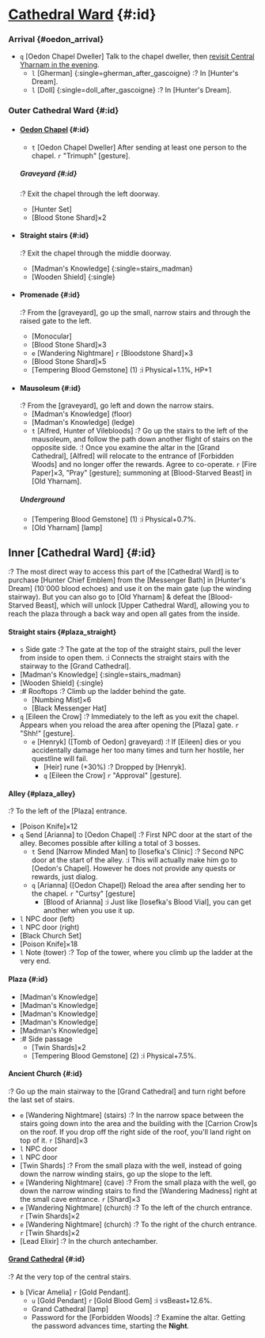 # [Cathedral Ward](@) {#:id}

### Arrival {#oedon_arrival}
- `q` [Oedon Chapel Dweller]
  Talk to the chapel dweller, then [revisit Central Yharnam in the evening](yharnam_after_oedon).
  - `l` [Gherman] {:single=gherman_after_gascoigne}
    :? In [Hunter's Dream].
  - `l` [Doll] {:single=doll_after_gascoigne}
    :? In [Hunter's Dream].

### Outer Cathedral Ward {#:id}
- #### [Oedon Chapel](@) {#:id}
  - `t` [Oedon Chapel Dweller]
    After sending at least one person to the chapel.
    `r` "Trimuph" [gesture].
  ##### Graveyard {#:id}
  :? Exit the chapel through the left doorway.
  - [Hunter Set]
  - [Blood Stone Shard]×2
  
- #### Straight stairs {#:id}
  :? Exit the chapel through the middle doorway.
  - [Madman's Knowledge] {:single=stairs_madman}
  - [Wooden Shield] {:single}
  
- #### Promenade {#:id}
  :? From the [graveyard], go up the small, narrow stairs and through the raised gate to the left.
  - [Monocular]
  - [Blood Stone Shard]×3
  - `e` [Wandering Nightmare]
    `r` [Bloodstone Shard]×3
  - [Blood Stone Shard]×5
  - [Tempering Blood Gemstone] (1)
    :i Physical+1.1%, HP+1
      
+ #### Mausoleum {#:id}
  :? From the [graveyard], go left and down the narrow stairs.
  - [Madman's Knowledge] (floor)
  - [Madman's Knowledge] (ledge)
  - `t` [Alfred, Hunter of Vilebloods]
    :? Go up the stairs to the left of the mausoleum, and follow the path down another flight of stairs on the opposite side.
    :! Once you examine the altar in the [Grand Cathedral], [Alfred] will relocate to the entrance of [Forbidden Woods] and no longer offer the rewards.
    Agree to co-operate.
    `r` [Fire Paper]×3, "Pray" [gesture]; summoning at [Blood-Starved Beast] in [Old Yharnam].
  ##### Underground
  - [Tempering Blood Gemstone] (1)
    :i Physical+0.7%.
  - [Old Yharnam] [lamp]


## Inner [Cathedral Ward] {#:id}
  :? The most direct way to access this part of the [Cathedral Ward] is to purchase [Hunter Chief Emblem] from the [Messenger Bath] in [Hunter's Dream] (10`000 blood echoes) and use it on the main gate (up the winding stairway). But you can also go to [Old Yharnam] & defeat the [Blood-Starved Beast], which will unlock [Upper Cathedral Ward], allowing you to reach the plaza through a back way and open all gates from the inside.

#### Straight stairs {#plaza_straight}
- `s` Side gate
  :? The gate at the top of the straight stairs, pull the lever from inside to open them.
  :i Connects the straight stairs with the stairway to the [Grand Cathedral].
- [Madman's Knowledge] {:single=stairs_madman}
- [Wooden Shield] {:single}
- :# Rooftops
  :? Climb up the ladder behind the gate.
  - [Numbing Mist]×6
  - [Black Messenger Hat]
- `q` [Eileen the Crow]
  :? Immediately to the left as you exit the chapel.
  Appears when you reload the area after opening the [Plaza] gate.
  `r` "Shh!" [gesture].
  - `e` [Henryk] ([Tomb of Oedon] graveyard)
    :! If [Eileen] dies or you accidentally damage her too many times and turn her hostile, her questline will fail.
    - [Heir] rune (+30%)
      :? Dropped by [Henryk].
    - `q` [Eileen the Crow]
      `r` "Approval" [gesture].
    
#### Alley {#plaza_alley}
:? To the left of the [Plaza] entrance.
- [Poison Knife]×12
- `q` Send [Arianna] to [Oedon Chapel]
  :? First NPC door at the start of the alley.
  Becomes possible after killing a total of 3 bosses.
  - `t` Send [Narrow Minded Man] to [Iosefka's Clinic]
    :? Second NPC door at the start of the alley.
    :i This will actually make him go to [Oedon's Chapel]. However he does not provide any quests or rewards, just dialog.
  - `q` [Arianna] ([Oedon Chapel])
    Reload the area after sending her to the chapel.
    `r` "Curtsy" [gesture]
    - [Blood of Arianna]
      :i Just like [Iosefka's Blood Vial], you can get another when you use it up.
- `l` NPC door (left)
- `l` NPC door (right)
- [Black Church Set]
- [Poison Knife]×18
- `l` Note (tower)
  :? Top of the tower, where you climb up the ladder at the very end.
  
#### Plaza {#:id}
- [Madman's Knowledge]
- [Madman's Knowledge]
- [Madman's Knowledge]
- [Madman's Knowledge]
- [Madman's Knowledge]
- :# Side passage
  - [Twin Shards]×2
  - [Tempering Blood Gemstone] (2)
    :i Physical+7.5%.
    
#### Ancient Church {#:id}
:? Go up the main stairway to the [Grand Cathedral] and turn right before the last set of stairs.
- `e` [Wandering Nightmare] (stairs)
  :? In the narrow space between the stairs going down into the area and the building with the [Carrion Crow]s on the roof. If you drop off the right side of the roof, you'll land right on top of it.
  `r` [Shard]×3
- `l` NPC door
- `l` NPC door
- [Twin Shards]
  :? From the small plaza with the well, instead of going down the narrow winding stairs, go up the slope to the left.
- `e` [Wandering Nightmare] (cave)
  :? From the small plaza with the well, go down the narrow winding stairs to find the [Wandering Madness] right at the small cave entrance.
  `r` [Shard]×3
- `e` [Wandering Nightmare] (church)
  :? To the left of the church entrance.
  `r` [Twin Shards]×2
- `e` [Wandering Nightmare] (church)
  :? To the right of the church entrance.
  `r` [Twin Shards]×2
- [Lead Elixir]
  :? In the church antechamber.

#### [Grand Cathedral](@) {#:id}
:? At the very top of the central stairs.
- `b` [Vicar Amelia]
  `r` [Gold Pendant].
  - `u` [Gold Pendant]
    `r` [Gold Blood Gem]
    :i vsBeast+12.6%.
  - Grand Cathedral [lamp]
  - Password for the [Forbidden Woods]
    :? Examine the altar.
    Getting the password advances time, starting the **Night**.
